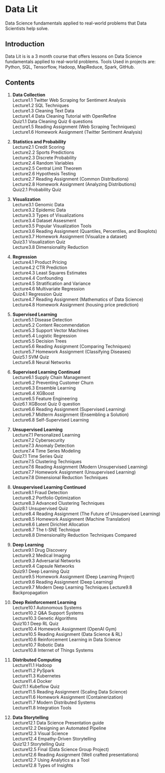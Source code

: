 # Data Lit

Data Science fundamentals applied to real-world problems that Data Scientists help solve.


## Introduction

Data Lit is is a 3 month course that offers lessons on Data Science fundamentals applied to real-world problems. Tools Used in projects are: Python, SQL, Tensorflow, Hadoop, MapReduce, Spark, GitHub.


## Contents

1. **Data Collection** \
  Lecture1.1 Twitter Web Scraping for Sentiment Analysis \
  Lecture1.2 SQL Techniques \
  Lecture1.3 Cleaning Text Data \
  Lecture1.4 Data Cleaning Tutorial with OpenRefine \
  Quiz1.1 Data Cleaning Quiz 6 questions \
  Lecture1.5 Reading Assignment (Web Scraping Techniques) \
  Lecture1.6 Homework Assignment (Twitter Sentiment Analysis)
  
2. **Statistics and Probability** \
  Lecture2.1 Credit Scoring \
  Lecture2.2 Sports Predictions \
  Lecture2.3 Discrete Probability \
  Lecture2.4 Random Variables \
  Lecture2.5 Central Limit Theorem \
  Lecture2.6 Hypothesis Testing \
  Lecture2.7 Reading Assignment (Common Distributions) \
  Lecture2.8 Homework Assignment (Analyzing Distributions) \
  Quiz2.1 Probability Quiz

3. **Visualization** \
  Lecture3.1 Genomic Data \
  Lecture3.2 Epidemic Data \
  Lecture3.3 Types of Visualizations \
  Lecture3.4 Dataset Assesment \
  Lecture3.5 Popular Visualization Tools \
  Lecture3.6 Reading Assignment (Quantiles, Percentiles, and Boxplots) \
  Lecture3.7 Homework Assignment (Visualize a dataset) \
  Quiz3.1 Visualization Quiz \
  Lecture3.8 Dimensionality Reduction

4. **Regression** \
  Lecture4.1 Product Pricing \
  Lecture4.2 CTR Prediction \
  Lecture4.3 Least Squares Estimates \
  Lecture4.4 Confounding \
  Lecture4.5 Stratification and Variance \
  Lecture4.6 Multivariate Regression \
  Quiz4.1 Regression Quiz \
  Lecture4.7 Reading Assignment (Mathematics of Data Science) \
  Lecture4.8 Homework Assignment (housing price prediction)

5. **Supervised Learning** \
  Lecture5.1 Disease Detection \
  Lecture5.2 Content Recommendation \
  Lecture5.3 Support Vector Machines \
  Lecture5.4 Logistic Regression \
  Lecture5.5 Decision Trees \
  Lecture5.6 Reading Assignment (Comparing Techniques) \
  Lecture5.7 Homework Assignment (Classifying Diseases) \
  Quiz5.1 SVM Quiz \
  Lecture5.8 Neural Networks

6. **Supervised Learning Continued** \
  Lecture6.1 Supply Chain Management \
  Lecture6.2 Preventing Customer Churn \
  Lecture6.3 Ensemble Learning \
  Lecture6.4 XGBoost \
  Lecture6.5 Feature Engineering \
  Quiz6.1 XGBoost Quiz 0 question \
  Lecture6.6 Reading Assignment (Supervised Learning) \
  Lecture6.7 Midterm Assignment (Ensembling a Solution) \
  Lecture6.8 Self-Supervised Learning

7. **Unsupervised Learning** \
  Lecture7.1 Personalized Learning \
  Lecture7.2 Cybersecurity \
  Lecture7.3 Anomaly Detection \
  Lecture7.4 Time Series Modeling \
  Quiz7.1 Time Series Quiz \
  Lecture7.5 Clustering Techniques \
  Lecture7.6 Reading Assignment (Modern Unsupervised Learning) \
  Lecture7.7 Homework Assignment (Unsupervised Learning) \
  Lecture7.8 Dimensional Reduction Techniques

8. **Unsupervised Learning Continued** \
  Lecture8.1 Fraud Detection \
  Lecture8.2 Portfolio Optimization \
  Lecture8.3 Advanced Clustering Techniques \
  Quiz8.1 Unsupervised Quiz \
  Lecture8.4 Reading Assignment (The Future of Unsupervised Learning) \
  Lecture8.5 Homework Assignment (Machine Translation) \
  Lecture8.6 Latent Dirichlet Allocation \
  Lecture8.7 The t-SNE Technique \
  Lecture8.8 Dimensionality Reduction Techniques Compared

9. **Deep Learning** \
  Lecture9.1 Drug Discovery \
  Lecture9.2 Medical Imaging \
  Lecture9.3 Adversarial Networks \
  Lecture9.4 Capsule Networks \
  Quiz9.1 Deep Learning Quiz \
  Lecture9.5 Homework Assignment (Deep Learning Project) \
  Lecture9.6 Reading Assignment (Deep Learning) \
  Lecture9.7 Modern Deep Learning Techniques
  Lecture9.8 Backpropagation

10. **Deep Reinforcement Learning** \
  Lecture10.1 Autonomous Systems \
  Lecture10.2 Q&A Support Systems \
  Lecture10.3 Genetic Algorithms \
  Quiz10.1 Deep RL Quiz \
  Lecture10.4 Homework Assignment (OpenAI Gym) \
  Lecture10.5 Reading Assignment (Data Science & RL) \
  Lecture10.6 Reinforcement Learning in Data Science \
  Lecture10.7 Robotic Data \
  Lecture10.8 Internet of Things Systems

11. **Distributed Computing** \
  Lecture11.1 Hadoop \
  Lecture11.2 PySpark \
  Lecture11.3 Kubernetes \
  Lecture11.4 Docker \
  Quiz11.1 Kubeflow Quiz \
  Lecture11.5 Reading Assignment (Scaling Data Science) \
  Lecture11.6 Homework Assignment (Containerization) \
  Lecture11.7 Modern Distributed Systems \
  Lecture11.8 Integration Tools

12. **Data Storytelling** \
Lecture12.1 Data Science Presentation guide \
Lecture12.2 Designing an Automated Pipeline \
Lecture12.3 Visual Science \
Lecture12.4 Empathy-Driven Storytelling \
Quiz12.1 Storytelling Quiz \
Lecture12.5 Final (Data Science Group Project) \
Lecture12.6 Reading Assignment (Well crafted presentations) \
Lecture12.7 Using Analytics as a Tool \
Lecture12.8 Types of Insights
